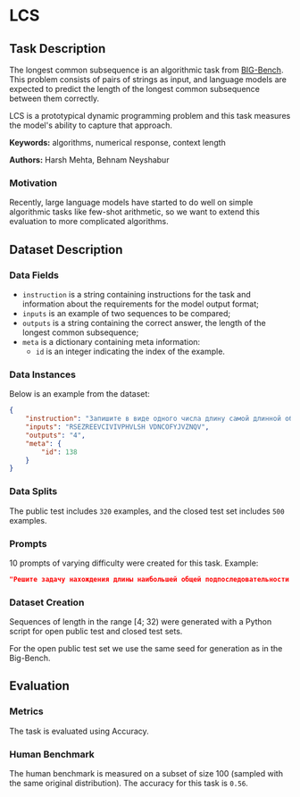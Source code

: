 # **LCS**

## Task Description

The longest common subsequence is an algorithmic task from [BIG-Bench](https://github.com/google/BIG-bench/tree/main/bigbench/benchmark_tasks/cs_algorithms/lcs). This problem consists of pairs of strings as input, and language models are expected to predict the length of the longest common subsequence between them correctly.

LCS is a prototypical dynamic programming problem and this task measures the model's ability to capture that approach.

**Keywords:** algorithms, numerical response, context length

**Authors:** Harsh Mehta, Behnam Neyshabur

### Motivation

Recently, large language models have started to do well on simple algorithmic tasks like few-shot arithmetic, so we want to extend this evaluation to more complicated algorithms.

## Dataset Description

### Data Fields

- `instruction` is a string containing instructions for the task and information about the requirements for the model output format;
- `inputs` is an example of two sequences to be compared;
- `outputs` is a string containing the correct answer, the length of the longest common subsequence;
- `meta` is a dictionary containing meta information:
    - `id` is an integer indicating the index of the example.

### Data Instances

Below is an example from the dataset:

```json
{
    "instruction": "Запишите в виде одного числа длину самой длинной общей подпоследовательности для следующих строк: \"{inputs}\".\nОтвет:",
    "inputs": "RSEZREEVCIVIVPHVLSH VDNCOFYJVZNQV",
    "outputs": "4",
    "meta": {
        "id": 138
    }
}
```

### Data Splits

The public test includes `320` examples, and the closed test set includes `500` examples.

### Prompts

10 prompts of varying difficulty were created for this task. Example:

```json
"Решите задачу нахождения длины наибольшей общей подпоследовательности для следующих строк:\n\"{inputs}\"\nОтвет (в виде одного числа):".
```

### Dataset Creation

Sequences of length in the range [4; 32) were generated with a Python script for open public test and closed test sets.

For the open public test set we use the same seed for generation as in the Big-Bench.

## Evaluation

### Metrics

The task is evaluated using Accuracy.

### Human Benchmark

The human benchmark is measured on a subset of size 100 (sampled with the same original distribution). The accuracy for this task is `0.56`.

